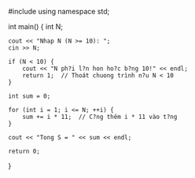 #include <iostream>
using namespace std;

int main() {
    int N;
    
    cout << "Nhap N (N >= 10): ";
    cin >> N;

    if (N < 10) {
        cout << "N ph?i l?n hon ho?c b?ng 10!" << endl;
        return 1;  // Thoát chuong trình n?u N < 10
    }

    int sum = 0;

    for (int i = 1; i <= N; ++i) {
        sum += i * 11;  // C?ng thêm i * 11 vào t?ng
    }

    cout << "Tong S = " << sum << endl;

    return 0;
}
